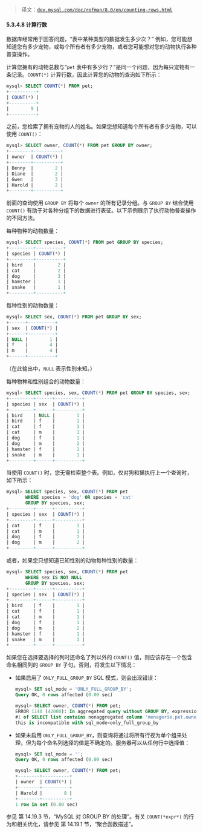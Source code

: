 > 译文：[`dev.mysql.com/doc/refman/8.0/en/counting-rows.html`](https://dev.mysql.com/doc/refman/8.0/en/counting-rows.html)

#### 5.3.4.8 计算行数

数据库经常用于回答问题，“表中某种类型的数据发生多少次？” 例如，您可能想知道您有多少宠物，或每个所有者有多少宠物，或者您可能想对您的动物执行各种普查操作。

计算您拥有的动物总数与“`pet` 表中有多少行？”是同一个问题，因为每只宠物有一条记录。`COUNT(*)` 计算行数，因此计算您的动物的查询如下所示：

```sql
mysql> SELECT COUNT(*) FROM pet;
+----------+
| COUNT(*) |
+----------+
|        9 |
+----------+
```

之前，您检索了拥有宠物的人的姓名。如果您想知道每个所有者有多少宠物，可以使用 `COUNT()`：

```sql
mysql> SELECT owner, COUNT(*) FROM pet GROUP BY owner;
+--------+----------+
| owner  | COUNT(*) |
+--------+----------+
| Benny  |        2 |
| Diane  |        2 |
| Gwen   |        3 |
| Harold |        2 |
+--------+----------+
```

前面的查询使用 `GROUP BY` 将每个 `owner` 的所有记录分组。与 `GROUP BY` 结合使用 `COUNT()` 有助于对各种分组下的数据进行表征。以下示例展示了执行动物普查操作的不同方法。

每种物种的动物数量：

```sql
mysql> SELECT species, COUNT(*) FROM pet GROUP BY species;
+---------+----------+
| species | COUNT(*) |
+---------+----------+
| bird    |        2 |
| cat     |        2 |
| dog     |        3 |
| hamster |        1 |
| snake   |        1 |
+---------+----------+
```

每种性别的动物数量：

```sql
mysql> SELECT sex, COUNT(*) FROM pet GROUP BY sex;
+------+----------+
| sex  | COUNT(*) |
+------+----------+
| NULL |        1 |
| f    |        4 |
| m    |        4 |
+------+----------+
```

（在此输出中，`NULL` 表示性别未知。）

每种物种和性别组合的动物数量：

```sql
mysql> SELECT species, sex, COUNT(*) FROM pet GROUP BY species, sex;
+---------+------+----------+
| species | sex  | COUNT(*) |
+---------+------+----------+
| bird    | NULL |        1 |
| bird    | f    |        1 |
| cat     | f    |        1 |
| cat     | m    |        1 |
| dog     | f    |        1 |
| dog     | m    |        2 |
| hamster | f    |        1 |
| snake   | m    |        1 |
+---------+------+----------+
```

当使用 `COUNT()` 时，您无需检索整个表。例如，仅对狗和猫执行上一个查询时，如下所示：

```sql
mysql> SELECT species, sex, COUNT(*) FROM pet
       WHERE species = 'dog' OR species = 'cat'
       GROUP BY species, sex;
+---------+------+----------+
| species | sex  | COUNT(*) |
+---------+------+----------+
| cat     | f    |        1 |
| cat     | m    |        1 |
| dog     | f    |        1 |
| dog     | m    |        2 |
+---------+------+----------+
```

或者，如果您只想知道已知性别的动物每种性别的数量：

```sql
mysql> SELECT species, sex, COUNT(*) FROM pet
       WHERE sex IS NOT NULL
       GROUP BY species, sex;
+---------+------+----------+
| species | sex  | COUNT(*) |
+---------+------+----------+
| bird    | f    |        1 |
| cat     | f    |        1 |
| cat     | m    |        1 |
| dog     | f    |        1 |
| dog     | m    |        2 |
| hamster | f    |        1 |
| snake   | m    |        1 |
+---------+------+----------+
```

如果您在选择要选择的列时还命名了列以外的 `COUNT()` 值，则应该存在一个包含命名相同列的 `GROUP BY` 子句。否则，将发生以下情况：

+   如果启用了 `ONLY_FULL_GROUP_BY` SQL 模式，则会出现错误：

    ```sql
    mysql> SET sql_mode = 'ONLY_FULL_GROUP_BY';
    Query OK, 0 rows affected (0.00 sec)

    mysql> SELECT owner, COUNT(*) FROM pet;
    ERROR 1140 (42000): In aggregated query without GROUP BY, expression
    #1 of SELECT list contains nonaggregated column 'menagerie.pet.owner';
    this is incompatible with sql_mode=only_full_group_by
    ```

+   如果未启用 `ONLY_FULL_GROUP_BY`，则查询将通过将所有行视为单个组来处理，但为每个命名列选择的值是不确定的。服务器可以从任何行中选择值：

    ```sql
    mysql> SET sql_mode = '';
    Query OK, 0 rows affected (0.00 sec)

    mysql> SELECT owner, COUNT(*) FROM pet;
    +--------+----------+
    | owner  | COUNT(*) |
    +--------+----------+
    | Harold |        8 |
    +--------+----------+
    1 row in set (0.00 sec)
    ```

参见 第 14.19.3 节，“MySQL 对 GROUP BY 的处理”。有关 `COUNT(*expr*)` 的行为和相关优化，请参见 第 14.19.1 节，“聚合函数描述”。
